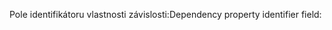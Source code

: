 <span data-ttu-id="4ea87-101">Pole identifikátoru vlastnosti závislosti:</span><span class="sxs-lookup"><span data-stu-id="4ea87-101">Dependency property identifier field:</span></span>